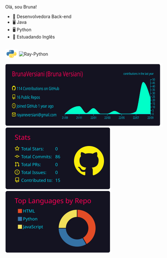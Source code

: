<div >
Olá, sou Bruna!

- 🥰 Desenvolvedora Back-end
- 🖥️ Java
- 🖥️ Python
- 🚀 Estuadando Inglês 
<div/>

<div style="display: inline_block"><br>
  <img align="center" alt="Ray-Python" height="30" width="40" src="https://raw.githubusercontent.com/devicons/devicon/master/icons/python/python-original.svg">
  <img align="center" alt="Ray-Python" height="30" width="40" src="https://icongr.am/devicon/java-original.svg?size=128&color=currentColor">          
</div>
          
<br>
<div>
 <img height="200em" src="https://raw.githubusercontent.com/brunaversiani/brunaversiani/main/profile-summary-card-output/2077/0-profile-details.svg">
 <img height="200em" src="https://raw.githubusercontent.com/brunaversiani/brunaversiani/main/profile-summary-card-output/2077/3-stats.svg">
 <img height="200em" src="https://raw.githubusercontent.com/brunaversiani/brunaversiani/main/profile-summary-card-output/2077/1-repos-per-language.svg">
</div>

